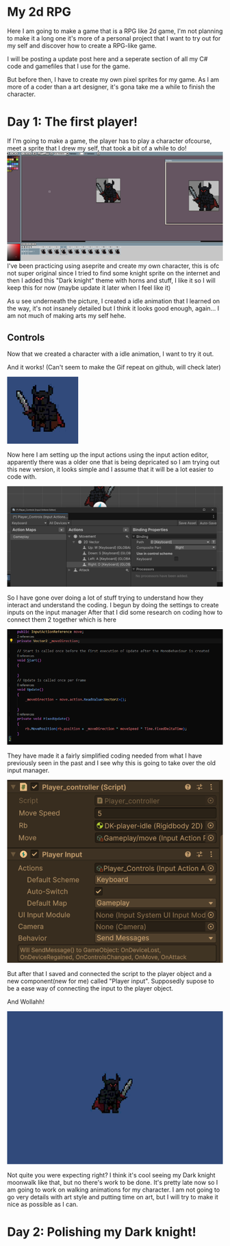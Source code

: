 <h1>My 2d RPG</h1>

Here I am going to make a game that is a RPG like 2d game, I'm not planning to make it a long one it's more of a personal project that I want to try out for my self and discover how to create a RPG-like game.

I will be posting a update post here and a seperate section of all my C# code and gamefiles that I use for the game.

But before then, I have to create my own pixel sprites for my game. As I am more of a coder than a art designer, it's gona take me a while to finish the character.

<h1>Day 1: The first player!</h1>

If I'm going to make a game, the player has to play a character ofcourse, meet a sprite that I drew my self, that took a bit of a while to do!
![alt text](image.png)
I've been practicing using aseprite and create my own character, this is ofc not super original since I tried to find some knight sprite on the internet and then I added this "Dark knight" theme with horns and stuff, I like it so I will keep this for now (maybe update it later when I feel like it)

As u see underneath the picture, I created a idle animation that I learned on the way, it's not insanely detailed but I think it looks good enough, again... I am not much of making arts my self hehe.

<h2>Controls</h2>

Now that we created a character with a idle animation, I want to try it out.

And it works! (Can't seem to make the Gif repeat on github, will check later)

![idle](idle.gif)

Now here I am setting up the input actions using the input action editor, apparently there was a older one that is being depricated so I am trying out this new version, it looks simple and I assume that it will be a lot easier to code with.

![alt text](image-1.png)

So I have gone over doing a lot of stuff trying to understand how they interact and understand the coding.
I begun by doing the settings to create inputs on the input manager
After that I did some research on coding how to connect them 2 together which is here

![alt text](image-2.png)

They have made it a fairly simplified coding needed from what I have previously seen in the past and I see why this is going to take over the old input manager.

![alt text](image-3.png)

But after that I saved and connected the script to the player object and a new component(new for me) called "Player input". Supposedly supose to be a ease way of connecting the input to the player object. 

And Wollahh!

![alt text](walkin-idle.gif)

Not quite you were expecting right? I think it's cool seeing my Dark knight moonwalk like that, but no there's work to be done. It's pretty late now so I am going to work on walking animations for my character. I am not going to go very details with art style and putting time on art, but I  will try to make it nice as possible as I can.

<h1>Day 2: Polishing my Dark knight!</h1>